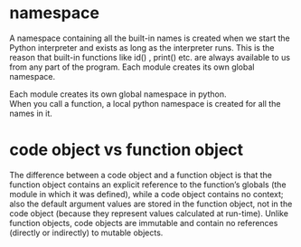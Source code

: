 # namespace
A namespace containing all the built-in names is created when we start the Python interpreter and exists as long as the interpreter runs. 
This is the reason that built-in functions like id() , print() etc. are always available to us from any part of the program. 
Each module creates its own global namespace.

Each module creates its own global namespace in python.   
When you call a function, a local python namespace is created for all the names in it.

# code object vs function object
The difference between a code object and a function object is that the function object contains an explicit reference to the function’s globals (the module in which it was defined), while a code object contains no context; also the default argument values are stored in the function object, not in the code object (because they represent values calculated at run-time). Unlike function objects, code objects are immutable and contain no references (directly or indirectly) to mutable objects.

